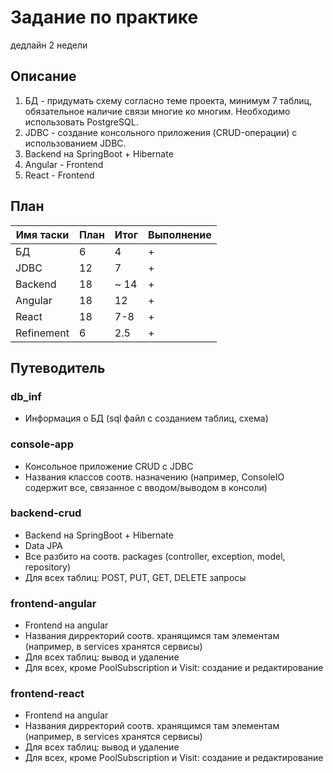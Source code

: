 # Задание по практике 
дедлайн 2 недели
## Описание
1. БД - придумать схему согласно теме проекта, минимум 7 таблиц, обязательное наличие связи многие ко многим. Необходимо использовать PostgreSQL.
2. JDBC - создание консольного приложения (CRUD-операции) с использованием JDBC.
3. Backend на SpringBoot + Hibernate
4. Angular - Frontend
5. React - Frontend

## План

| Имя таски  | План   | Итог   | Выполнение | 
|------------|--------|--------|------------|
| БД         | 6      | 4      | +          | 
| JDBC       | 12     | 7      | +          | 
| Backend    | 18     | ~ 14   | +          | 
| Angular    | 18     | 12     | +          | 
| React      | 18     | 7-8    | +          | 
| Refinement | 6      | 2.5    | +          | 

## Путеводитель

### db_inf

- Информация о БД (sql файл с созданием таблиц, схема)

### console-app

- Консольное приложение CRUD с JDBC
- Названия классов соотв. назначению (например, ConsoleIO содержит все, связанное с вводом/выводом в консоли)

### backend-crud

- Backend на SpringBoot + Hibernate
- Data JPA
- Все разбито на соотв. packages (controller, exception, model, repository)
- Для всех таблиц: POST, PUT, GET, DELETE запросы


### frontend-angular

- Frontend на angular
- Названия дирректорий соотв. хранящимся там элементам (например, в services хранятся сервисы)
- Для всех таблиц: вывод и удаление
- Для всех, кроме PoolSubscription и  Visit: создание и редактирование

### frontend-react

- Frontend на angular
- Названия дирректорий соотв. хранящимся там элементам (например, в services хранятся сервисы)
- Для всех таблиц: вывод и удаление
- Для всех, кроме PoolSubscription и  Visit: создание и редактирование
